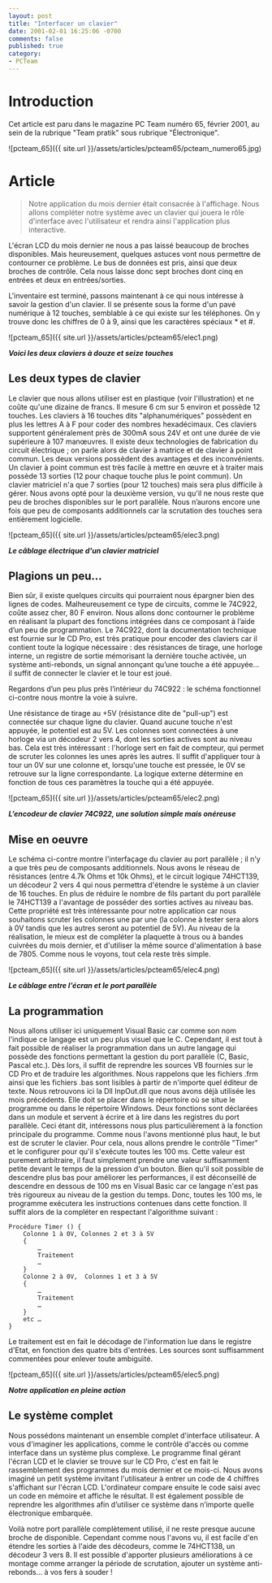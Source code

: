```yaml
---
layout: post
title: "Interfacer un clavier"
date: 2001-02-01 16:25:06 -0700
comments: false
published: true
category:
- PCTeam
---
```



# Introduction
Cet article est paru dans le magazine PC Team numéro 65, février 2001, au sein de la rubrique "Team pratik" sous rubrique "Électronique".

![pcteam_65]({{ site.url }}/assets/articles/pcteam65/pcteam_numero65.jpg)

# Article

> Notre application du mois dernier était consacrée à l'affichage. Nous allons compléter notre système avec un clavier qui jouera le rôle d'interface avec l'utilisateur et rendra ainsi l'application plus interactive.

L'écran LCD du mois dernier ne nous a pas laissé beaucoup de broches disponibles. Mais heureusement, quelques astuces vont nous permettre de contourner ce problème. Le bus de données est pris, ainsi que deux broches de contrôle. Cela nous laisse donc sept broches dont cinq en entrées et deux en entrées/sorties.

L'inventaire est terminé, passons maintenant à ce qui nous intéresse à savoir la gestion d'un clavier. Il se présente sous la forme d'un pavé numérique à 12 touches, semblable à ce qui existe sur les téléphones. On y trouve donc les chiffres de 0 à 9, ainsi que les caractères spéciaux * et #.

![pcteam_65]({{ site.url }}/assets/articles/pcteam65/elec1.png)

**_Voici les deux claviers à douze et seize touches_**

## Les deux types de clavier
Le clavier que nous allons utiliser est en plastique (voir l'illustration) et ne coûte qu'une dizaine de francs. Il mesure 6 cm sur 5 environ et possède 12 touches. Les claviers à 16 touches dits "alphanumériques" possèdent en plus les lettres A à F pour coder des nombres hexadécimaux. Ces claviers supportent généralement près de 300mA sous 24V et ont une durée de vie supérieure à 107 manœuvres. Il existe deux technologies de fabrication du circuit électrique ; on parle alors de clavier à matrice et de clavier à point commun. Les deux versions possèdent des avantages et des inconvénients. Un clavier à point commun est très facile à mettre en œuvre et à traiter mais possède 13 sorties (12 pour chaque touche plus le point commun). Un clavier matriciel n'a que 7 sorties (pour 12 touches) mais sera plus difficile à gérer. Nous avons opté pour la deuxième version, vu qu'il ne nous reste que peu de broches disponibles sur le port parallèle. Nous n’aurons encore une fois que peu de composants additionnels car la scrutation des touches sera entièrement logicielle.


![pcteam_65]({{ site.url }}/assets/articles/pcteam65/elec3.png)

**_Le câblage électrique d'un clavier matriciel_**

## Plagions un peu…

Bien sûr, il existe quelques circuits qui pourraient nous épargner bien des lignes de codes. Malheureusement ce type de circuits, comme le 74C922,  coûte assez cher, 80 F environ.
Nous allons donc contourner le problème en réalisant la plupart des fonctions intégrées dans ce composant à l’aide d’un peu de programmation. Le 74C922, dont la documentation technique est fournie sur le CD Pro, est très pratique pour encoder des claviers car il contient toute la logique nécessaire : des résistances de tirage, une horloge interne, un registre de sortie mémorisant la dernière touche activée, un système anti-rebonds, un signal annonçant qu’une touche a été appuyée… il suffit de connecter le clavier et le tour est joué.

Regardons d’un peu plus près l’intérieur du 74C922 : le schéma fonctionnel ci-contre nous montre la voie à suivre.

Une résistance de tirage au +5V (résistance dite de "pull-up") est connectée sur chaque ligne du clavier. Quand aucune touche n'est appuyée, le potentiel est au 5V. Les colonnes sont connectées à une horloge via un décodeur 2 vers 4, dont les sorties actives sont au niveau bas. Cela est très intéressant : l'horloge sert en fait de compteur, qui permet de scruter les colonnes les unes après les autres. Il suffit d'appliquer tour à tour un 0V sur une colonne et, lorsqu'une touche est pressée, le 0V se retrouve sur la ligne correspondante. La logique externe détermine en fonction de tous ces paramètres la touche qui a été appuyée.

![pcteam_65]({{ site.url }}/assets/articles/pcteam65/elec2.png)

**_L’encodeur de clavier 74C922, une solution simple mais onéreuse_**

## Mise en oeuvre
Le schéma ci-contre montre l'interfaçage du clavier au port parallèle ; il n'y a que très peu de composants additionnels. Nous avons le réseau de résistances (entre 4.7k Ohms et 10k Ohms), et le circuit logique 74HCT139, un décodeur 2 vers 4 qui nous permettra d'étendre le système à un clavier de 16 touches. En plus de réduire le nombre de fils partant du port parallèle le 74HCT139 a l'avantage de posséder des sorties actives au niveau bas. Cette propriété est très intéressante pour notre application car nous souhaitons scruter les colonnes une par une (la colonne à tester sera alors à 0V tandis que les autres seront au potentiel de 5V). Au niveau de la réalisation, le mieux est de compléter la plaquette à trous ou à bandes cuivrées du mois dernier, et d'utiliser la même source d'alimentation à base de 7805. Comme nous le voyons, tout cela reste très simple.

![pcteam_65]({{ site.url }}/assets/articles/pcteam65/elec4.png)

**_Le câblage entre l'écran et le port parallèle_**

## La programmation
Nous allons utiliser ici uniquement Visual Basic car comme son nom l'indique ce langage est un peu plus visuel que le C. Cependant, il est tout à fait possible de réaliser la programmation dans un autre langage qui possède des fonctions permettant la gestion du port parallèle (C, Basic, Pascal etc.). Dès lors, il suffit de reprendre les sources VB fournies sur le CD Pro et de traduire les algorithmes. Nous rappelons que les fichiers .frm ainsi que les fichiers .bas sont lisibles à partir de n'importe quel éditeur de texte. Nous retrouvons ici la Dll InpOut.dll que nous avons déjà utilisée les mois précédents. Elle doit se placer dans le répertoire où se situe le programme ou dans le répertoire Windows. Deux fonctions sont déclarées dans un module et servent à écrire et à lire dans les registres du port parallèle. Ceci étant dit, intéressons nous plus particulièrement à la fonction principale du programme. Comme nous l'avons mentionné plus haut, le but est de scruter le clavier. Pour cela, nous allons prendre le contrôle "Timer" et le configurer pour qu'il s'exécute toutes les 100 ms. Cette valeur est purement arbitraire, il faut simplement prendre une valeur suffisamment petite devant le temps de la pression d'un bouton. Bien qu'il soit possible de descendre plus bas pour améliorer les performances, il est déconseillé de descendre en dessous de 100 ms en Visual Basic car ce langage n'est pas très rigoureux au niveau de la gestion du temps. Donc, toutes les 100 ms, le programme exécutera les instructions contenues dans cette fonction. Il suffit alors de la compléter en respectant l'algorithme suivant :

```
Procédure Timer () {
	Colonne 1 à 0V, Colonnes 2 et 3 à 5V
	{
		…
		Traitement
		…
	}
	Colonne 2 à 0V,  Colonnes 1 et 3 à 5V
	{
		…
		Traitement
		…
	}
	etc …
}
```


Le traitement est en fait le décodage de l'information lue dans le registre d'Etat, en fonction des quatre bits d'entrées. Les sources sont suffisamment commentées pour enlever toute ambiguïté.

![pcteam_65]({{ site.url }}/assets/articles/pcteam65/elec5.png)

**_Notre application en pleine action_**

## Le système complet

Nous possédons maintenant un ensemble complet d'interface utilisateur. A vous d'imaginer les applications, comme le contrôle d'accès ou comme interface dans un système plus complexe. Le programme final gérant l'écran LCD et le clavier se trouve sur le CD Pro, c'est en fait le rassemblement des programmes du mois dernier et ce mois-ci. Nous avons imaginé un petit système invitant l'utilisateur à entrer un code de 4 chiffres s'affichant sur l'écran LCD. L'ordinateur compare ensuite le code saisi avec un code en mémoire et affiche le résultat.
Il est également possible de reprendre les algorithmes afin d’utiliser ce système dans n’importe quelle électronique embarquée.

Voilà notre port parallèle complètement utilisé, il ne reste presque aucune broche de disponible. Cependant comme nous l'avons vu, il est facile d'en étendre les sorties à l'aide des décodeurs, comme le 74HCT138, un décodeur 3 vers 8. Il est possible d'apporter plusieurs améliorations à ce montage comme arranger la période de scrutation, ajouter un système anti-rebonds... à vos fers à souder !

